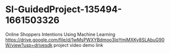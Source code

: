# SI-GuidedProject-135494-1661503326
Online Shoppers Intentions Using Machine Learning
https://drive.google.com/file/d/1wMsPWXYBdmoo3IqYmjMXKy8SLAbuG90W/view?usp=drivesdk project video demo link
